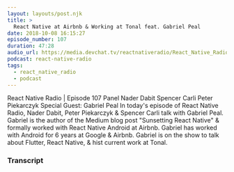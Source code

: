 ```yaml
---
layout: layouts/post.njk
title: >
  React Native at Airbnb & Working at Tonal feat. Gabriel Peal
date: 2018-10-08 16:15:27
episode_number: 107
duration: 47:28
audio_url: https://media.devchat.tv/reactnativeradio/React_Native_Radio_Episode_107.mp3
podcast: react-native-radio
tags:
  - react_native_radio
  - podcast
---
```


React Native Radio | Episode 107 Panel Nader Dabit Spencer Carli Peter Piekarczyk Special Guest: Gabriel Peal In today's episode of React Native Radio, Nader Dabit, Peter&nbsp;Piekarczyk &&nbsp;Spencer Carli talk with Gabriel Peal. Gabriel is the author of the Medium blog post "Sunsetting React Native" & formally worked with React Native Android at Airbnb. Gabriel has worked with Android for 6 years at Google & Airbnb. Gabriel is on the show to talk about Flutter, React Native, & hist current work at Tonal.

### Transcript

